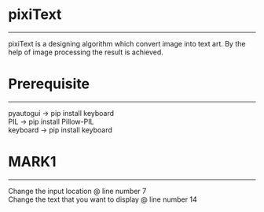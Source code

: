 # pixiText

---

pixiText is a designing algorithm which convert image into text art. By the help of image processing the result is achieved.

# Prerequisite

---

pyautogui -> pip install keyboard  
PIL -> pip install Pillow-PIL  
keyboard -> pip install keyboard

# MARK1

---

Change the input location @ line number 7 <br/>
Change the text that you want to display @ line number 14
